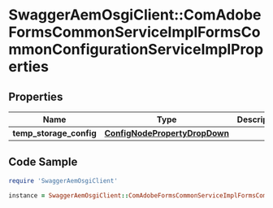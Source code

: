 # SwaggerAemOsgiClient::ComAdobeFormsCommonServiceImplFormsCommonConfigurationServiceImplProperties

## Properties

Name | Type | Description | Notes
------------ | ------------- | ------------- | -------------
**temp_storage_config** | [**ConfigNodePropertyDropDown**](ConfigNodePropertyDropDown.md) |  | [optional] 

## Code Sample

```ruby
require 'SwaggerAemOsgiClient'

instance = SwaggerAemOsgiClient::ComAdobeFormsCommonServiceImplFormsCommonConfigurationServiceImplProperties.new(temp_storage_config: null)
```


